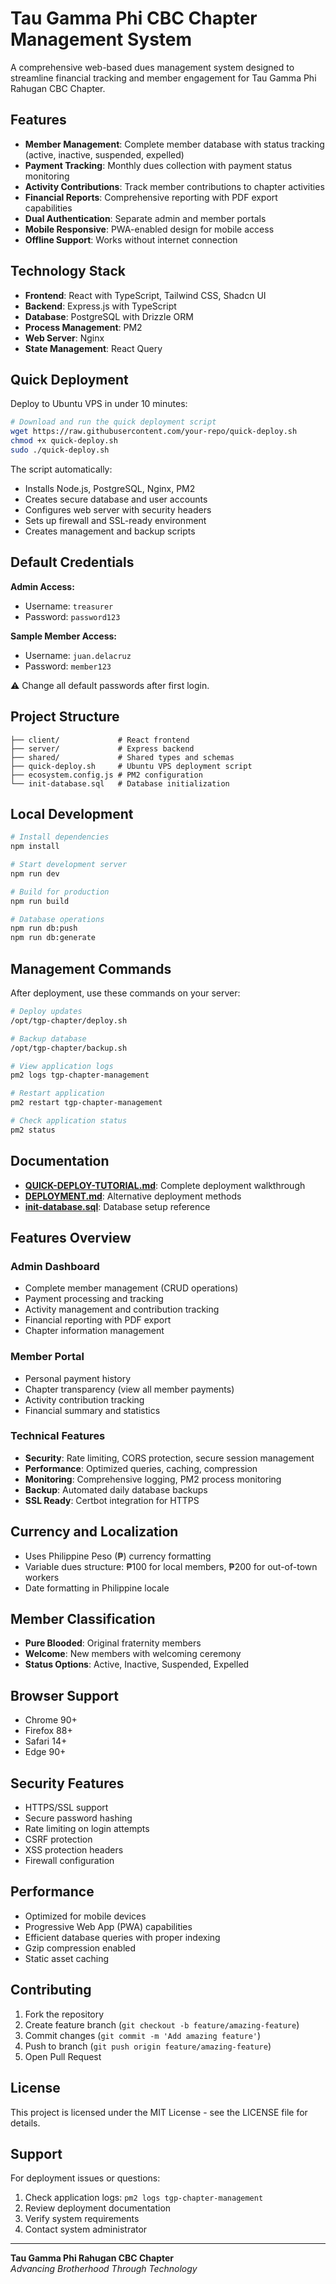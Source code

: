 # Tau Gamma Phi CBC Chapter Management System

A comprehensive web-based dues management system designed to streamline financial tracking and member engagement for Tau Gamma Phi Rahugan CBC Chapter.

## Features

- **Member Management**: Complete member database with status tracking (active, inactive, suspended, expelled)
- **Payment Tracking**: Monthly dues collection with payment status monitoring
- **Activity Contributions**: Track member contributions to chapter activities
- **Financial Reports**: Comprehensive reporting with PDF export capabilities
- **Dual Authentication**: Separate admin and member portals
- **Mobile Responsive**: PWA-enabled design for mobile access
- **Offline Support**: Works without internet connection

## Technology Stack

- **Frontend**: React with TypeScript, Tailwind CSS, Shadcn UI
- **Backend**: Express.js with TypeScript
- **Database**: PostgreSQL with Drizzle ORM
- **Process Management**: PM2
- **Web Server**: Nginx
- **State Management**: React Query

## Quick Deployment

Deploy to Ubuntu VPS in under 10 minutes:

```bash
# Download and run the quick deployment script
wget https://raw.githubusercontent.com/your-repo/quick-deploy.sh
chmod +x quick-deploy.sh
sudo ./quick-deploy.sh
```

The script automatically:
- Installs Node.js, PostgreSQL, Nginx, PM2
- Creates secure database and user accounts
- Configures web server with security headers
- Sets up firewall and SSL-ready environment
- Creates management and backup scripts

## Default Credentials

**Admin Access:**
- Username: `treasurer`
- Password: `password123`

**Sample Member Access:**
- Username: `juan.delacruz`
- Password: `member123`

⚠️ Change all default passwords after first login.

## Project Structure

```
├── client/             # React frontend
├── server/             # Express backend
├── shared/             # Shared types and schemas
├── quick-deploy.sh     # Ubuntu VPS deployment script
├── ecosystem.config.js # PM2 configuration
└── init-database.sql   # Database initialization
```

## Local Development

```bash
# Install dependencies
npm install

# Start development server
npm run dev

# Build for production
npm run build

# Database operations
npm run db:push
npm run db:generate
```

## Management Commands

After deployment, use these commands on your server:

```bash
# Deploy updates
/opt/tgp-chapter/deploy.sh

# Backup database
/opt/tgp-chapter/backup.sh

# View application logs
pm2 logs tgp-chapter-management

# Restart application
pm2 restart tgp-chapter-management

# Check application status
pm2 status
```

## Documentation

- **[QUICK-DEPLOY-TUTORIAL.md](QUICK-DEPLOY-TUTORIAL.md)**: Complete deployment walkthrough
- **[DEPLOYMENT.md](DEPLOYMENT.md)**: Alternative deployment methods
- **[init-database.sql](init-database.sql)**: Database setup reference

## Features Overview

### Admin Dashboard
- Complete member management (CRUD operations)
- Payment processing and tracking
- Activity management and contribution tracking
- Financial reporting with PDF export
- Chapter information management

### Member Portal
- Personal payment history
- Chapter transparency (view all member payments)
- Activity contribution tracking
- Financial summary and statistics

### Technical Features
- **Security**: Rate limiting, CORS protection, secure session management
- **Performance**: Optimized queries, caching, compression
- **Monitoring**: Comprehensive logging, PM2 process monitoring
- **Backup**: Automated daily database backups
- **SSL Ready**: Certbot integration for HTTPS

## Currency and Localization

- Uses Philippine Peso (₱) currency formatting
- Variable dues structure: ₱100 for local members, ₱200 for out-of-town workers
- Date formatting in Philippine locale

## Member Classification

- **Pure Blooded**: Original fraternity members
- **Welcome**: New members with welcoming ceremony
- **Status Options**: Active, Inactive, Suspended, Expelled

## Browser Support

- Chrome 90+
- Firefox 88+
- Safari 14+
- Edge 90+

## Security Features

- HTTPS/SSL support
- Secure password hashing
- Rate limiting on login attempts
- CSRF protection
- XSS protection headers
- Firewall configuration

## Performance

- Optimized for mobile devices
- Progressive Web App (PWA) capabilities
- Efficient database queries with proper indexing
- Gzip compression enabled
- Static asset caching

## Contributing

1. Fork the repository
2. Create feature branch (`git checkout -b feature/amazing-feature`)
3. Commit changes (`git commit -m 'Add amazing feature'`)
4. Push to branch (`git push origin feature/amazing-feature`)
5. Open Pull Request

## License

This project is licensed under the MIT License - see the LICENSE file for details.

## Support

For deployment issues or questions:
1. Check application logs: `pm2 logs tgp-chapter-management`
2. Review deployment documentation
3. Verify system requirements
4. Contact system administrator

---

**Tau Gamma Phi Rahugan CBC Chapter**  
*Advancing Brotherhood Through Technology*